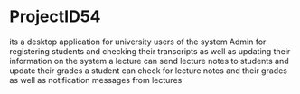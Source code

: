 # ProjectID54
its a desktop application for university users of the system
Admin for registering students and checking their transcripts as well as updating their information on the system 
a lecture can send lecture notes to students and update their grades
a student can check for lecture notes and their grades as well as notification messages from lectures
